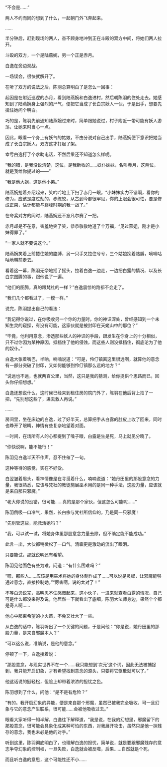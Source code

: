 “不会是……”

两人不约而同的想到了什么，一起朝门外飞奔起来。

……

半分钟后，赶到现场的两人，奋不顾身地冲到正在斗殴的双方中间，将她们两人拉开。

斗殴的双方，一个是陆燕婉，另一个正是赤月。

白逸在旁边观战。

一场误会，很快就解开了。

在听了双方的说法之后，陈羽总算明白了是怎么一回事：

起因是在附近巡逻的赤月，看到陆燕婉和白逸进村，然后朝陈羽的住处走去。她感知到了陆燕婉身上强烈的尸气，便把它当成了长白宗妖人一伙，于是出手，想要先擒住她问个明白。

巧的是，陈羽先前通知陆燕婉过来时，简单跟她说过，村子附近一带可能有妖人游荡，让她来时当心一点。

因此，眼看一个身上有妖气的姑娘，不由分说对自己出手，陆燕婉便下意识把她当成了长白宗妖人，双方这才打起了架。

幸亏白逸打了个求助电话，不然后果还不知道怎么样呢。

“我的错，是我没说清楚，这位，是我新收的……妖仆妹妹，名叫赤月，这两位，就是我给你提过的——”

“我是他大姐，这是他小弟。”

陆燕婉抢着介绍起来，笑吟吟地上下扫了赤月一眼，“小妹妹实力不错啊，看你的修为，应该是度过劫的，赤练蛟，从古到今都很罕见，你的上限会很可怕，要是修成正果，估计都能与巅峰时期的我一战了。”

在夸奖对方的同时，陆燕婉还不忘凡尔赛了一把。

赤月却是不在意，害羞地笑了笑，恭恭敬敬地道了个万福，“见过燕姐，刚才是小妹得罪了。”

“一家人就不要说这个。”

陆燕婉笑着上前搂住她的胳膊，另一只手又拉住兮兮，三个姑娘挽着胳膊，嘀嘀咕咕地朝前走去。

看着这一幕，陈羽无奈地摇了摇头，拉着白逸一边走，一边把白露的情况、以及长白宗图腾的事，跟他说了一遍。

“他们的图腾，真的跟梵社的一样？”白逸震惊的路都不会走了。

“我们几个都看过了，一模一样。”

说完，陈羽提出自己的看法：

“我记得你说过，在你吸收另一个你的力量时，你的神识深处，曾经感知到一个未知生灵的窥探，有没有可能，这家伙就是被封印在天姥山中的那位？”

“毕竟，他利用意念，渗透那些妖人的神识的手段，跟发生在你身上的十分相似，只不过你因为某种原因，抵挡住了他的侵蚀，而这些人则没抵挡住，彻底沦为了他的奴仆。”

白逸大张着嘴巴，半晌，喃喃说道：“可是，伶仃镇离这里很远啊，就算他的意念有一部分突破了封印，又如何能够到伶仃镇那么远的地方？”

“说远也不远，也就两百公里，当然，这只是我的猜测，给你提供个思路而已，回头你仔细想想。”

白逸还想说什么，这时候已经来到租住房的院门外了，陈羽在他后背上拍了一把，“先别想这些了，进去救人再说。”

……

房间里，坐在床边的白逸，过了好半天，总算把手从白露的肚皮上收了回来，同时也睁开了眼睛，神情有些复杂地望着对面。

一时间，在场所有人的心都提到了嗓子眼，白露是生是死，马上就见分晓了。

“你快说啊，能不能行！”

陈羽见白逸半天不作声，忍不住催了一句。

这种等待的感觉，实在不好受。

白翌皱着眉头，看神情像是在寻觅着什么，喃喃说道：“她丹田里的那股意念的力量，我很熟悉，应该与梵社的教徒施展巫术用的是同一种手法，这股力量，应该就是来自那只邪魔。”

“老大你说的没错，很可能……真的是那个家伙，但这怎么可能呢……”

陈羽倒吸一口冷气，果然，长白宗与梵社所信仰的，乃是同一只邪魔！

“先别管这些，能救活她吗？”

“我，可以试一试，将她身体里那股意念力量去除，但不确定能不能成功。”

此言一出，大伙都稍微松了一口气。清霜更是激动的流出了眼泪。

只要能试，那就说明还有希望。

陈羽见他面色有些为难，问道：“有什么困难吗？”

“嗯，那些人……应该是用巫术将她的身体制作成了……可以说是灵媒，让邪魔能够通过意念，直接控制她。”“厉害啊，说的太对了！”

不等白逸说完，高明忍不住感慨起来，这小伙子，一进来就查看白露的情况，自己可是什么都没来得及说，他居然一下就看出了底细，陈羽大法师身边，果然个个都是奇人啊……

他心中那束希望的小火苗，不免又壮大了一些。

从白逸的话中，陈羽听出了一个关键的问题，于是问他：“你是说，她丹田里的那股力量，是来自邪魔本人？”

“可以这么说，准确说，是他的意念。”

停顿了一下，白逸接着说：

“那股意念，与现实世界不在一个……我只能想到‘次元’这个词，因此无法被捕捉到，我只能开启幻象，才有希望找到意念的源头，只要将它驱散就可以了。”

他这话说的挺轻松，但脸上却带着浓浓的担忧之色。

陈羽想到了什么，问他：“是不是有危险？”

“有的。我开启幻象的异能，便是来自那个邪魔，虽然已被我完全吸收，可一旦幻象与它的意念产生联系，很可能……会被他吸收过去。”

眼看大家听得一知半解，白逸往下解释道，“我是说，在我的幻想里，邪魔留下的那股意念，很可能会具象化成某种可怕的东西，对我展开攻击，虽然只是他一抹残存的意念，我也未必是他的对手。”

听到这里，陈羽彻底明白了，也理解白逸的担忧，简单说，就是要跟邪魔残存的意志争夺幻象的控制权，一旦失败，白逸就会被反噬，后果……自然就是个死。

而且听白逸的意思，这个可能性还不小……
